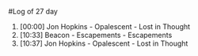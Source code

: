#Log of 27 day

1. [00:00] Jon Hopkins - Opalescent - Lost in Thought
1. [10:33] Beacon - Escapements - Escapements
1. [10:37] Jon Hopkins - Opalescent - Lost in Thought
